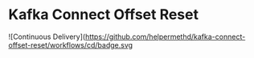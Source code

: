 # Kafka Connect Offset Reset

![Continuous Delivery](https://github.com/helpermethd/kafka-connect-offset-reset/workflows/cd/badge.svg
